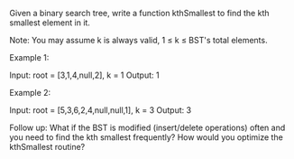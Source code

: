 Given a binary search tree, write a function kthSmallest to find the kth smallest element in it.

Note: 
You may assume k is always valid, 1 &le; k &le; BST&#39;s total elements.

Example 1:


Input: root = [3,1,4,null,2], k = 1
Output: 1

Example 2:


Input: root = [5,3,6,2,4,null,null,1], k = 3
Output: 3


Follow up:
What if the BST is modified (insert/delete operations) often and you need to find the kth smallest frequently? How would you optimize the kthSmallest routine?

